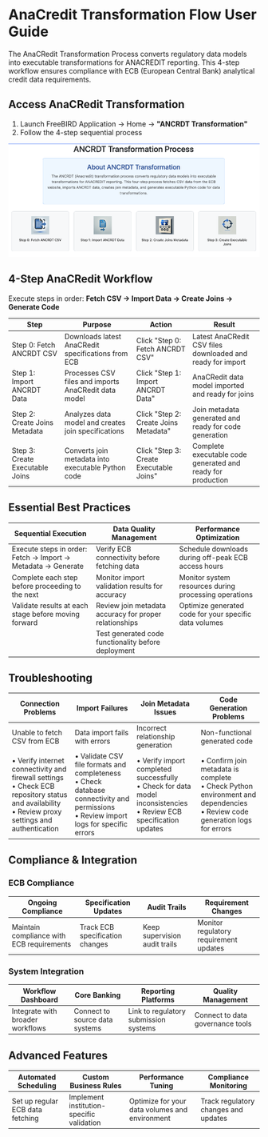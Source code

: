 # AnaCredit Transformation Flow User Guide

The AnaCRedit Transformation Process converts regulatory data models into executable transformations for ANACREDIT reporting. This 4-step workflow ensures compliance with ECB (European Central Bank) analytical credit data requirements.

## Access AnaCRedit Transformation

1. Launch FreeBIRD Application → Home → **"ANCRDT Transformation"**
2. Follow the 4-step sequential process

![AnaCRedit Transformation Process](images/screenshots/ancrdt_do.png)

## 4-Step AnaCRedit Workflow

Execute steps in order: **Fetch CSV → Import Data → Create Joins → Generate Code**

| Step                            | Purpose                                              | Action | Result                                                        |
|---------------------------------|------------------------------------------------------|----------------------------------------- |---------------------------------------------------------------|
| Step 0: Fetch ANCRDT CSV        | Downloads latest AnaCRedit specifications from ECB   | Click "Step 0: Fetch ANCRDT CSV"| Latest AnaCRedit CSV files downloaded and ready for import  |
| Step 1: Import ANCRDT Data      | Processes CSV files and imports AnaCRedit data model | Click "Step 1: Import ANCRDT Data"| AnaCRedit data model imported and ready for joins           |
| Step 2: Create Joins Metadata   | Analyzes data model and creates join specifications  | Click "Step 2: Create Joins Metadata" | Join metadata generated and ready for code generation       |
| Step 3: Create Executable Joins | Converts join metadata into executable Python code   | Click "Step 3: Create Executable Joins"| Complete executable code generated and ready for production |

## Essential Best Practices

| **Sequential Execution** | **Data Quality Management** | **Performance Optimization** |
|----------|----------|----------|
| Execute steps in order: Fetch → Import → Metadata → Generate | Verify ECB connectivity before fetching data | Schedule downloads during off-peak ECB access hours |
| Complete each step before proceeding to the next | Monitor import validation results for accuracy | Monitor system resources during processing operations |
| Validate results at each stage before moving forward | Review join metadata accuracy for proper relationships | Optimize generated code for your specific data volumes |
| | Test generated code functionality before deployment | |

## Troubleshooting

| **Connection Problems** | **Import Failures** | **Join Metadata Issues** | **Code Generation Problems** |
|-------|-------------------|----------|----------|
| Unable to fetch CSV from ECB | Data import fails with errors | Incorrect relationship generation | Non-functional generated code |
| • Verify internet connectivity and firewall settings<br>• Check ECB repository status and availability<br>• Review proxy settings and authentication | • Validate CSV file formats and completeness<br>• Check database connectivity and permissions<br>• Review import logs for specific errors | • Verify import completed successfully<br>• Check for data model inconsistencies<br>• Review ECB specification updates | • Confirm join metadata is complete<br>• Check Python environment and dependencies<br>• Review code generation logs for errors |

## Compliance & Integration

### ECB Compliance

| **Ongoing Compliance** | **Specification Updates** | **Audit Trails** | **Requirement Changes** |
|-------------|-------------|-------------|-------------|
| Maintain compliance with ECB requirements | Track ECB specification changes | Keep supervision audit trails | Monitor regulatory requirement updates |

### System Integration

| **Workflow Dashboard** | **Core Banking** | **Reporting Platforms** | **Quality Management** |
|--------|----------|----------|----------|
| Integrate with broader workflows | Connect to source data systems | Link to regulatory submission systems | Connect to data governance tools |

## Advanced Features

| **Automated Scheduling** | **Custom Business Rules** | **Performance Tuning** | **Compliance Monitoring** |
|---------|-------------|----------|----------|
| Set up regular ECB data fetching | Implement institution-specific validation | Optimize for your data volumes and environment | Track regulatory changes and updates |
